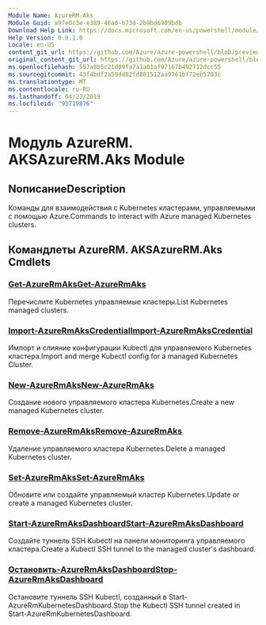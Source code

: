 ```yaml
---
Module Name: AzureRM.Aks
Module Guid: a97e0c3e-e389-46a6-b73d-2b9bd6909bdb
Download Help Link: https://docs.microsoft.com/en-us/powershell/module/azurerm.aks
Help Version: 0.0.1.0
Locale: en-US
content_git_url: https://github.com/Azure/azure-powershell/blob/preview/src/ResourceManager/Aks/Commands.Aks/help/AzureRM.Aks.md
original_content_git_url: https://github.com/Azure/azure-powershell/blob/preview/src/ResourceManager/Aks/Commands.Aks/help/AzureRM.Aks.md
ms.openlocfilehash: 557a8b5c21d09fa7a1a01af97167b492712dcc55
ms.sourcegitcommit: 43f4bdf2a59dd82fd881512aa9761bf72eb5703c
ms.translationtype: MT
ms.contentlocale: ru-RU
ms.lasthandoff: 04/23/2019
ms.locfileid: "93719876"
---
```

# <span data-ttu-id="36f2d-101">Модуль AzureRM. AKS</span><span class="sxs-lookup"><span data-stu-id="36f2d-101">AzureRM.Aks Module</span></span>
## <span data-ttu-id="36f2d-102">Nописание</span><span class="sxs-lookup"><span data-stu-id="36f2d-102">Description</span></span>
<span data-ttu-id="36f2d-103">Команды для взаимодействия с Kubernetes кластерами, управляемыми с помощью Azure.</span><span class="sxs-lookup"><span data-stu-id="36f2d-103">Commands to interact with Azure managed Kubernetes clusters.</span></span>

## <span data-ttu-id="36f2d-104">Командлеты AzureRM. AKS</span><span class="sxs-lookup"><span data-stu-id="36f2d-104">AzureRM.Aks Cmdlets</span></span>
### [<span data-ttu-id="36f2d-105">Get-AzureRmAks</span><span class="sxs-lookup"><span data-stu-id="36f2d-105">Get-AzureRmAks</span></span>](Get-AzureRmAks.md)
<span data-ttu-id="36f2d-106">Перечислите Kubernetes управляемые кластеры.</span><span class="sxs-lookup"><span data-stu-id="36f2d-106">List Kubernetes managed clusters.</span></span>

### [<span data-ttu-id="36f2d-107">Import-AzureRmAksCredential</span><span class="sxs-lookup"><span data-stu-id="36f2d-107">Import-AzureRmAksCredential</span></span>](Import-AzureRmAksCredential.md)
<span data-ttu-id="36f2d-108">Импорт и слияние конфигурации Kubectl для управляемого Kubernetes кластера.</span><span class="sxs-lookup"><span data-stu-id="36f2d-108">Import and merge Kubectl config for a managed Kubernetes Cluster.</span></span>

### [<span data-ttu-id="36f2d-109">New-AzureRmAks</span><span class="sxs-lookup"><span data-stu-id="36f2d-109">New-AzureRmAks</span></span>](New-AzureRmAks.md)
<span data-ttu-id="36f2d-110">Создание нового управляемого кластера Kubernetes.</span><span class="sxs-lookup"><span data-stu-id="36f2d-110">Create a new managed Kubernetes cluster.</span></span>

### [<span data-ttu-id="36f2d-111">Remove-AzureRmAks</span><span class="sxs-lookup"><span data-stu-id="36f2d-111">Remove-AzureRmAks</span></span>](Remove-AzureRmAks.md)
<span data-ttu-id="36f2d-112">Удаление управляемого кластера Kubernetes.</span><span class="sxs-lookup"><span data-stu-id="36f2d-112">Delete a managed Kubernetes cluster.</span></span>

### [<span data-ttu-id="36f2d-113">Set-AzureRmAks</span><span class="sxs-lookup"><span data-stu-id="36f2d-113">Set-AzureRmAks</span></span>](Set-AzureRmAks.md)
<span data-ttu-id="36f2d-114">Обновите или создайте управляемый кластер Kubernetes.</span><span class="sxs-lookup"><span data-stu-id="36f2d-114">Update or create a managed Kubernetes cluster.</span></span>

### [<span data-ttu-id="36f2d-115">Start-AzureRmAksDashboard</span><span class="sxs-lookup"><span data-stu-id="36f2d-115">Start-AzureRmAksDashboard</span></span>](Start-AzureRmAksDashboard.md)
<span data-ttu-id="36f2d-116">Создайте туннель SSH Kubectl на панели мониторинга управляемого кластера.</span><span class="sxs-lookup"><span data-stu-id="36f2d-116">Create a Kubectl SSH tunnel to the managed cluster's dashboard.</span></span>

### [<span data-ttu-id="36f2d-117">Остановить-AzureRmAksDashboard</span><span class="sxs-lookup"><span data-stu-id="36f2d-117">Stop-AzureRmAksDashboard</span></span>](Stop-AzureRmAksDashboard.md)
<span data-ttu-id="36f2d-118">Остановите туннель SSH Kubectl, созданный в Start-AzureRmKubernetesDashboard.</span><span class="sxs-lookup"><span data-stu-id="36f2d-118">Stop the Kubectl SSH tunnel created in Start-AzureRmKubernetesDashboard.</span></span>

